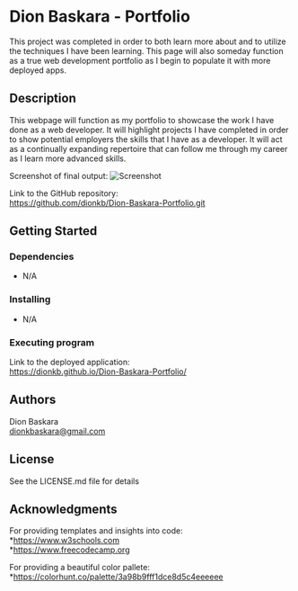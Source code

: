 # Dion Baskara - Portfolio

This project was completed in order to both learn more about and to utilize the techniques I have been learning. This page will also someday function as a true web
development portfolio as I begin to populate it with more deployed apps.

## Description

This webpage will function as my portfolio to showcase the work I have done as a web developer. It will highlight projects I have completed in order
to show potential employers the skills that I have as a developer. It will act as a continually expanding repertoire that can follow me through my
career as I learn more advanced skills.

Screenshot of final output: ![Screenshot](https://github.com/dionkb/Dion-Baskara-Portfolio/blob/ff28a7ab3f97aa89ede6137c4378ba9692cacd17/assets/images/Screenshot.jpg)

Link to the GitHub repository:  
https://github.com/dionkb/Dion-Baskara-Portfolio.git

## Getting Started

### Dependencies

* N/A

### Installing

* N/A

### Executing program

Link to the deployed application:    
https://dionkb.github.io/Dion-Baskara-Portfolio/

## Authors

Dion Baskara  
dionkbaskara@gmail.com

## License

See the LICENSE.md file for details

## Acknowledgments

For providing templates and insights into code:    
*https://www.w3schools.com  
*https://www.freecodecamp.org  

For providing a beautiful color pallete:  
*https://colorhunt.co/palette/3a98b9fff1dce8d5c4eeeeee
